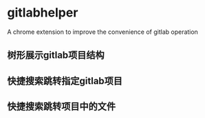 # gitlabhelper
A chrome extension to improve the convenience of gitlab operation


## 树形展示gitlab项目结构

## 快捷搜索跳转指定gitlab项目

## 快捷搜索跳转项目中的文件
